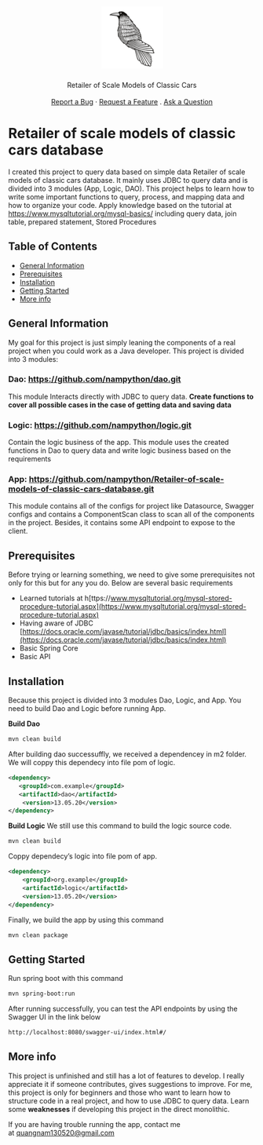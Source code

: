 <h1 align="center">
  <a href="https://github.com/nampython/IoC-Container">
    <img src="1675173432crow-bird.svg" alt="Logo" width="125" height="125">
  </a>
</h1>

<div align="center">
  Retailer of Scale Models of Classic Cars
  <br />
  <br />
  <a href="https://github.com/nampython/Retailer-of-scale-models-of-classic-cars-database/issues/new?assignees=&labels=bug&template=bug_report.md&title=">Report a Bug</a>
  ·
  <a href="https://github.com/nampython/Retailer-of-scale-models-of-classic-cars-database/issues/new?assignees=&labels=enhancement&template=feature_request.md&title=">Request a Feature</a>
  .
  <a href="https://github.com/nampython/IoC-Container/discussions">Ask a Question</a>
</div>

# Retailer of scale models of classic cars database
I created this project to query data based on simple data Retailer of scale models of classic cars database. It mainly uses JDBC to query data and is divided into 3 modules (App, Logic, DAO). This project helps to learn how to write some important functions to query, process, and mapping data and how to organize your code. Apply  knowledge based on the tutorial at  https://www.mysqltutorial.org/mysql-basics/ including query data, join table, prepared statement, Stored Procedures

## Table of Contents
* [General Information](#general-information)
* [Prerequisites](#prerequisites)
* [Installation](#installation)
* [Getting Started](#getting-started)
* [More info](#more-info)

## General Information
My goal for this project is just simply leaning the components of a real project when you could work as a Java developer. This project is divided into 3 modules:

### **Dao:**  https://github.com/nampython/dao.git

This module Interacts directly with JDBC to query data. **Create functions to cover all possible cases in the case of getting data and saving data**

### **Logic**: https://github.com/nampython/logic.git

Contain the logic business of the app. This module uses the created functions in Dao to query data and write logic business based on the requirements

### **App**: https://github.com/nampython/Retailer-of-scale-models-of-classic-cars-database.git

This module contains all of the configs for project like Datasource, Swagger configs and contains a ComponentScan class to scan all of the components in the project. Besides, it contains some API endpoint to expose to the client.

## Prerequisites
Before trying or learning something, we need to give some prerequisites not only for this but for any you do. Below are several basic requirements
- Learned tutorials at h[ttps://www.mysqltutorial.org/mysql-stored-procedure-tutorial.aspx](https://www.mysqltutorial.org/mysql-stored-procedure-tutorial.aspx)
- Having aware of JDBC [https://docs.oracle.com/javase/tutorial/jdbc/basics/index.html](https://docs.oracle.com/javase/tutorial/jdbc/basics/index.html)
- Basic Spring Core
- Basic API


## Installation
Because this project is divided into 3 modules Dao, Logic, and App. You need to build Dao and Logic before running App.

**Build Dao**
```xml
mvn clean build
```
After building dao successuffly, we received a dependencey in m2 folder. We will coppy this dependecy into file pom of logic.
```xml
<dependency>
   <groupId>com.example</groupId>
   <artifactId>dao</artifactId>
    <version>13.05.20</version>
</dependency>
```
**Build Logic**
We still use this command to build the logic source code.

```xml
mvn clean build
```
Coppy dependecy’s logic into file pom of app.
```xml
<dependency>
    <groupId>org.example</groupId>
    <artifactId>logic</artifactId>
    <version>13.05.20</version>
</dependency>
```
Finally, we build the app by using this command
```xml
mvn clean package
```

## Getting Started

Run spring boot with this command
```xml
mvn spring-boot:run
```
After running successfully, you can test the API endpoints by using the Swagger UI in the link below
```xml
http://localhost:8080/swagger-ui/index.html#/
```

## More info
This project is unfinished and still has a lot of features to develop. I really appreciate it if someone contributes, gives suggestions to improve. For me,  this project is only for beginners and those who want to learn how to structure code in a real project, and how to use JDBC to query data. Learn some **weaknesses** if developing this project in the direct monolithic.

If you are having trouble running the app, contact me at [quangnam130520@gmail.com](mailto:quangnam130520@gmail.com)

